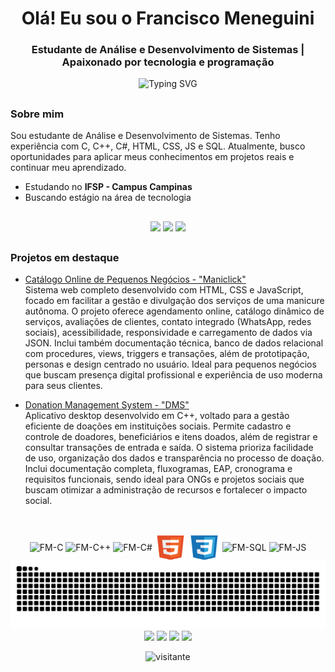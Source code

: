 <h1 align="center">Olá! Eu sou o Francisco Meneguini</h1>
<h3 align="center">Estudante de Análise e Desenvolvimento de Sistemas | Apaixonado por tecnologia e programação</h3>

<p align="center">
  <img src="https://readme-typing-svg.herokuapp.com?font=Fira+Code&weight=500&size=24&pause=1000&center=true&vCenter=true&width=435&lines=Estudante+de+ADS;Futuro+Desenvolvedor" alt="Typing SVG" />
</p>

##

### Sobre mim
Sou estudante de Análise e Desenvolvimento de Sistemas. Tenho experiência com C, C++, C#, HTML, CSS, JS e SQL. Atualmente, busco oportunidades para aplicar meus conhecimentos em projetos reais e continuar meu aprendizado.
- Estudando no <strong>IFSP - Campus Campinas</strong>
- Buscando estágio na área de tecnologia

##

<div align="center">
  <img height="165em" src="https://github-readme-stats.vercel.app/api?username=fjmeneguini&theme=algolia&show_icons=true&hide_border=true&count_private=true"/> 
  <img height="165em" src="https://github-readme-stats.vercel.app/api/top-langs/?username=fjmeneguini&theme=algolia&show_icons=true&hide_border=true&layout=compact"/>
  <img height="165em" src="https://github-readme-streak-stats.herokuapp.com/?user=fjmeneguini&theme=algolia&hide_border=true"/>
</div>

##

### Projetos em destaque

- [Catálogo Online de Pequenos Negócios - "Maniclick"](https://github.com/fjmeneguini/Catalogo-Online-de-Pequenos-Negocios-Maniclick)  
Sistema web completo desenvolvido com HTML, CSS e JavaScript, focado em facilitar a gestão e divulgação dos serviços de uma manicure autônoma. O projeto oferece agendamento online, catálogo dinâmico de serviços, avaliações de clientes, contato integrado (WhatsApp, redes sociais), acessibilidade, responsividade e carregamento de dados via JSON. Inclui também documentação técnica, banco de dados relacional com procedures, views, triggers e transações, além de prototipação, personas e design centrado no usuário.
Ideal para pequenos negócios que buscam presença digital profissional e experiência de uso moderna para seus clientes.

- [Donation Management System - "DMS"](https://github.com/fjmeneguini/Donation-Management-System-DMS)  
Aplicativo desktop desenvolvido em C++, voltado para a gestão eficiente de doações em instituições sociais. Permite cadastro e controle de doadores, beneficiários e itens doados, além de registrar e consultar transações de entrada e saída. O sistema prioriza facilidade de uso, organização dos dados e transparência no processo de doação. Inclui documentação completa, fluxogramas, EAP, cronograma e requisitos funcionais, sendo ideal para ONGs e projetos sociais que buscam otimizar a administração de recursos e fortalecer o impacto social.

##

<div align="center">
<div align="center"><br>
  <img align="center" alt="FM-C" height="40" width="50" src="https://cdn.jsdelivr.net/gh/devicons/devicon@latest/icons/c/c-original.svg">
  <img align="center" alt="FM-C++" height="40" width="50" src="https://cdn.jsdelivr.net/gh/devicons/devicon@latest/icons/cplusplus/cplusplus-original.svg">
  <img align="center" alt="FM-C#" height="40" width="50" src="https://cdn.jsdelivr.net/gh/devicons/devicon@latest/icons/csharp/csharp-original.svg">
  <img align="center" alt="FM-HTML" height="40" width="50" src="https://raw.githubusercontent.com/devicons/devicon/master/icons/html5/html5-original.svg">
  <img align="center" alt="FM-CSS" height="40" width="50" src="https://raw.githubusercontent.com/devicons/devicon/master/icons/css3/css3-original.svg">
  <img align="center" alt="FM-SQL" height="40" width="50" src="https://cdn.jsdelivr.net/gh/devicons/devicon@latest/icons/azuresqldatabase/azuresqldatabase-original.svg">
  <img align="center" alt="FM-JS" height="40" width="50" src="https://cdn.jsdelivr.net/gh/devicons/devicon@latest/icons/javascript/javascript-original.svg">
</div>
  
  <picture>
    <source media="(prefers-color-scheme: dark)" srcset="https://raw.githubusercontent.com/fjmeneguini/fjmeneguini/output/github-contribution-grid-snake-dark.svg">
    <source media="(prefers-color-scheme: light)" srcset="https://raw.githubusercontent.com/fjmeneguini/fjmeneguini/output/github-contribution-grid-snake.svg">
    <img alt="github contribution grid snake animation" src="https://raw.githubusercontent.com/fjmeneguini/fjmeneguini/output/github-contribution-grid-snake.svg">
  </picture> 
  
  <div align="center">
  <a href="https://instagram.com/fjmeneguini" target="_blank"><img src="https://img.shields.io/badge/Instagram-E4405F?style=for-the-badge&logo=instagram&logoColor=white"></a>
  <a href = "mailto:fjmeneguini@gmail.com"><img src="https://img.shields.io/badge/Gmail-D14836?style=for-the-badge&logo=gmail&logoColor=white"></a>
  <a href="https://www.linkedin.com/in/franciscomeneguini" target="_blank"><img src="https://img.shields.io/badge/-LinkedIn-%230077B5?style=for-the-badge&logo=linkedin&logoColor=white"></a>
  <a href="https://drive.google.com/file/d/1WR-kpr031zLX68PSrWLgTLZRyxUJ4mi-/view?usp=sharing"><img src="https://img.shields.io/badge/Curr%C3%ADculo-800080?style=for-the-badge&logo=google-drive&logoColor=white"></a>
    </div>

</div>

<p align="center">
  <img src="https://komarev.com/ghpvc/?username=fjmeneguini&style=flat-square&color=blue" alt="visitante">
</p>
